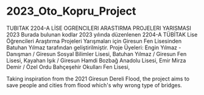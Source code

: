 # 2023_Oto_Kopru_Project
TUBITAK 2204-A LİSE OGRENCILERI ARASTIRMA PROJELERI YARISMASI 2023
Burada bulunan kodlar 2023 yılında düzenlenen 2204-A TÜBİTAK Lise Öğrencileri Araştırma Projeleri Yarışmaları için Giresun Fen Lisesinden Batuhan Yılmaz tarafından geliştirilmiştir. 
Proje Üyeleri:
Engin Yılmaz - Danışman / Giresun Sosyal Bilimler Lisesi,
Batuhan Yılmaz / Giresun Fen Lisesi,
Kayahan Işık / Giresun Hamdi Bozbağ Anadolu Lisesi,
Emir Mirza Demir / Özel Ordu Bahçeşehir Okulları Fen Lisesi,


Taking inspiration from the 2021 Giresun Dereli Flood, the project aims to save people and cities from flood which's why wrong type of bridges.
